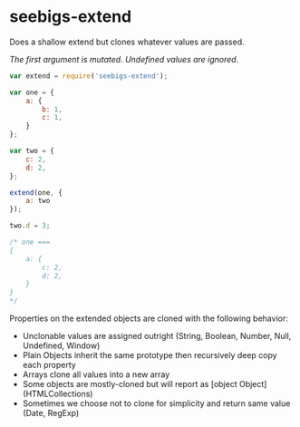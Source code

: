 # seebigs-extend

Does a shallow extend but clones whatever values are passed.

*The first argument is mutated. Undefined values are ignored.*

```js
var extend = require('seebigs-extend');

var one = {
    a: {
        b: 1,
        c: 1,
    }
};

var two = {
    c: 2,
    d: 2,
};

extend(one, {
    a: two
});

two.d = 3;

/* one ===
{
    a: {
        c: 2,
        d: 2,
    }
}
*/
```

Properties on the extended objects are cloned with the following behavior:
*   Unclonable values are assigned outright (String, Boolean, Number, Null, Undefined, Window)
*   Plain Objects inherit the same prototype then recursively deep copy each property
*   Arrays clone all values into a new array
*   Some objects are mostly-cloned but will report as [object Object] (HTMLCollections)
*   Sometimes we choose not to clone for simplicity and return same value (Date, RegExp)
